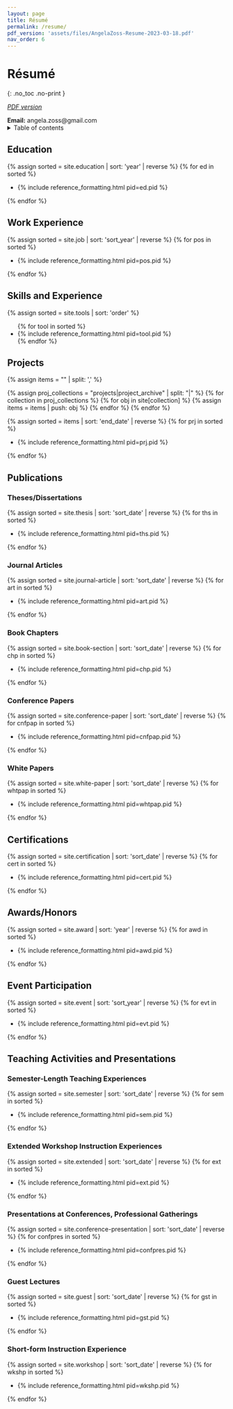 ```yaml
---
layout: page
title: Résumé
permalink: /resume/
pdf_version: 'assets/files/AngelaZoss-Resume-2023-03-18.pdf'
nav_order: 6
---
```


# Résumé 
{: .no_toc .no-print }

<p class="no-print"><i><a href="{{ page.pdf_version | relative_url }}">PDF version</a></i></p>

<div class="show-print"><strong>Email:</strong> angela.zoss@gmail.com</div>

<details markdown="block" class="no-print">
  <summary>
    Table of contents
  </summary>
  {: .text-delta }
* TOC
{:toc}
</details>

## Education

{% assign sorted = site.education | sort: 'year' | reverse %}
{% for ed in sorted %}
  <ul>
    <li>{% include reference_formatting.html pid=ed.pid %}</li>
  </ul>
{% endfor %}

## Work Experience

{% assign sorted = site.job | sort: 'sort_year' | reverse %}
{% for pos in sorted %}
  <ul>
    <li>{% include reference_formatting.html pid=pos.pid %}</li>
  </ul>
{% endfor %}

## Skills and Experience

{% assign sorted = site.tools | sort: 'order' %}
  <ul class="pagebreak">
{% for tool in sorted %}
    <li>{% include reference_formatting.html pid=tool.pid %}</li>
{% endfor %}
  </ul>

## Projects

{% assign items = "" | split: ',' %}

{% assign proj_collections = "projects|project_archive" | split: "|" %}
{% for collection in proj_collections %}
  {% for obj in site[collection] %}
    {% assign items = items | push: obj %}
  {% endfor %}
{% endfor %}

<div class="multi-col pagebreak" >
{% assign sorted = items | sort: 'end_date' | reverse %}
{% for prj in sorted %}
  <ul>
    <li>{% include reference_formatting.html pid=prj.pid %}</li>
  </ul>
{% endfor %}
</div>

## Publications

### Theses/Dissertations

{% assign sorted = site.thesis | sort: 'sort_date' | reverse %}
{% for ths in sorted %}
  <ul>
    <li>{% include reference_formatting.html pid=ths.pid %}</li>
  </ul>
{% endfor %}

### Journal Articles

{% assign sorted = site.journal-article | sort: 'sort_date' | reverse %}
{% for art in sorted %}
  <ul>
    <li>{% include reference_formatting.html pid=art.pid %}</li>
  </ul>
{% endfor %}

### Book Chapters

{% assign sorted = site.book-section | sort: 'sort_date' | reverse %}
{% for chp in sorted %}
  <ul>
    <li>{% include reference_formatting.html pid=chp.pid %}</li>
  </ul>
{% endfor %}

### Conference Papers

{% assign sorted = site.conference-paper | sort: 'sort_date' | reverse %}
{% for cnfpap in sorted %}
  <ul>
    <li>{% include reference_formatting.html pid=cnfpap.pid %}</li>
  </ul>
{% endfor %}

### White Papers

{% assign sorted = site.white-paper | sort: 'sort_date' | reverse %}
{% for whtpap in sorted %}
  <ul>
    <li>{% include reference_formatting.html pid=whtpap.pid %}</li>
  </ul>
{% endfor %}

## Certifications

{% assign sorted = site.certification | sort: 'sort_date' | reverse %}
{% for cert in sorted %}
  <ul>
    <li>{% include reference_formatting.html pid=cert.pid %}</li>
  </ul>
{% endfor %}

## Awards/Honors

{% assign sorted = site.award | sort: 'year' | reverse %}
{% for awd in sorted %}
  <ul>
    <li>{% include reference_formatting.html pid=awd.pid %}</li>
  </ul>
{% endfor %}

## Event Participation

{% assign sorted = site.event | sort: 'sort_year' | reverse %}
{% for evt in sorted %}
  <ul>
    <li>{% include reference_formatting.html pid=evt.pid %}</li>
  </ul>
{% endfor %}

## Teaching Activities and Presentations

### Semester-Length Teaching Experiences

{% assign sorted = site.semester | sort: 'sort_date' | reverse %}
{% for sem in sorted %}
  <ul>
    <li>{% include reference_formatting.html pid=sem.pid %}</li>
  </ul>
{% endfor %}

### Extended Workshop Instruction Experiences

{% assign sorted = site.extended | sort: 'sort_date' | reverse %}
{% for ext in sorted %}
  <ul>
    <li>{% include reference_formatting.html pid=ext.pid %}</li>
  </ul>
{% endfor %}

### Presentations at Conferences, Professional Gatherings

{% assign sorted = site.conference-presentation | sort: 'sort_date' | reverse %}
{% for confpres in sorted %}
  <ul>
    <li>{% include reference_formatting.html pid=confpres.pid %}</li>
  </ul>

{% endfor %}

### Guest Lectures

{% assign sorted = site.guest | sort: 'sort_date' | reverse %}
{% for gst in sorted %}
  <ul>
    <li>{% include reference_formatting.html pid=gst.pid %}</li>
  </ul>
{% endfor %}

### Short-form Instruction Experience

{% assign sorted = site.workshop | sort: 'sort_date' | reverse %}
{% for wkshp in sorted %}
  <ul>
    <li>{% include reference_formatting.html pid=wkshp.pid %}</li>
  </ul>
{% endfor %}